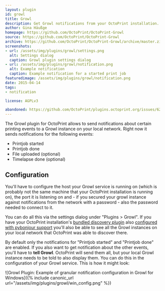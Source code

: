 ```yaml
---
layout: plugin
id: growl
title: Growl
description: Get Growl notifications from your OctoPrint installation.
author: Gina Häußge
homepage: https://github.com/OctoPrint/OctoPrint-Growl
source: https://github.com/OctoPrint/OctoPrint-Growl
archive: https://github.com/OctoPrint/OctoPrint-Growl/archive/master.zip
screenshots:
- url: /assets/img/plugins/growl/settings.png
  alt: Settings dialog
  caption: Growl plugin settings dialog
- url: /assets/img/plugins/growl/notification.png
  alt: Example notification
  caption: Example notification for a started print job
featuredimage: /assets/img/plugins/growl/notification.png
date: 2015-04-14
tags:
- notification

license: AGPLv3

abandoned: https://github.com/OctoPrint/plugins.octoprint.org/issues/624
---
```


The Growl plugin for OctoPrint allows to send notifications about certain printing events to a Growl instance on your
local network. Right now it sends notifications for the following events:

  * Printjob started
  * Printjob done
  * File uploaded (optional)
  * Timelapse done (optional)

## Configuration

You'll have to configure the host your Growl service is running on (which is probably not the same machine that
your OctoPrint installation is running on), the port it is listening on and - if you secured your growl instance against
notifications from the network with a password - also the password needed to connect to it.

You can do all this via the settings dialog under "Plugins > Growl". If you have your OctoPrint installation's
[bundled discovery plugin](https://github.com/foosel/OctoPrint/wiki/Plugin:-Discovery) also
[configured with pybonjour support](https://github.com/foosel/OctoPrint/wiki/Plugin:-Discovery#installing-pybonjour)
you'll also be able to see all the Growl instances on your local network that OctoPrint was able to discover there.

By default only the notifications for "Printjob started" and "Printjob done" are enabled. If you also want to get
notification about the other events, you'll have to **tell Growl**. OctoPrint will send them all, but your local Growl
instance needs to be told to also display them. You can do this in the configuration of your Growl service. This
is how it might look:

![Growl Plugin: Example of granular notification configuration in Growl for Windows]({% include canonic_url url="/assets/img/plugins/growl/win_config.png" %})
